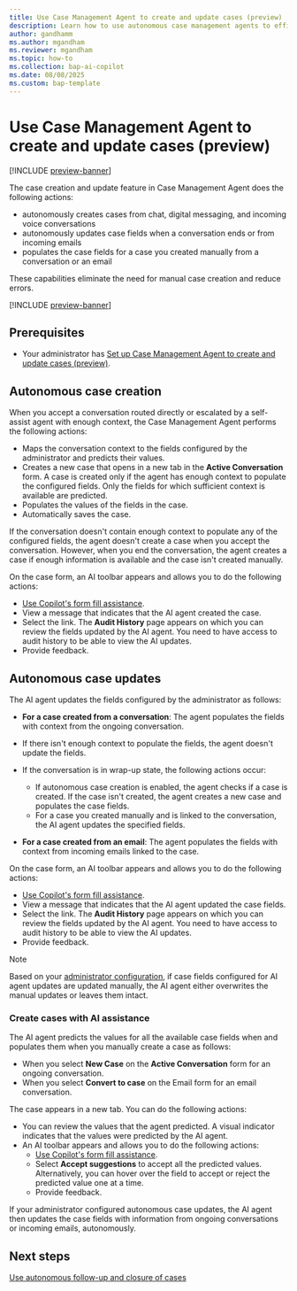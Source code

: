 ```yaml
---
title: Use Case Management Agent to create and update cases (preview)
description: Learn how to use autonomous case management agents to efficiently handle case management tasks.
author: gandhamm
ms.author: mgandham
ms.reviewer: mgandham
ms.topic: how-to 
ms.collection: bap-ai-copilot
ms.date: 08/08/2025
ms.custom: bap-template
---
```


# Use Case Management Agent to create and update cases (preview)

[!INCLUDE [preview-banner](~/../shared-content/shared/preview-includes/preview-banner.md)]

The case creation and update feature in Case Management Agent does the following actions:
- autonomously creates cases from chat, digital messaging, and incoming voice conversations
- autonomously updates case fields when a conversation ends or from incoming emails
- populates the case fields for a case you created manually from a conversation or an email

These capabilities eliminate the need for manual case creation and reduce errors.

[!INCLUDE [preview-banner](../../../shared-content/shared/preview-includes/production-ready-preview-dynamics365.md)]

## Prerequisites

- Your administrator has [Set up Case Management Agent to create and update cases (preview)](../administer/set-up-autonomous-case-agents.md).

## Autonomous case creation

When you accept a conversation routed directly or escalated by a self-assist agent with enough context, the Case Management Agent performs the following actions:

- Maps the conversation context to the fields configured by the administrator and predicts their values.
- Creates a new case that opens in a new tab in the **Active Conversation** form. A case is created only if the agent has enough context to populate the configured fields. Only the fields for which sufficient context is available are predicted. 
- Populates the values of the fields in the case.
- Automatically saves the case.

If the conversation doesn't contain enough context to populate any of the configured fields, the agent doesn't create a case when you accept the conversation. However, when you end the conversation, the agent creates a case if enough information is available and the case isn't created manually.

On the case form, an AI toolbar appears and allows you to do the following actions:

- [Use Copilot's form fill assistance](/power-apps/user/form-filling-assistance).
- View a message that indicates that the AI agent created the case.
- Select the link. The **Audit History** page appears on which you can review the fields updated by the AI agent. You need to have access to audit history to be able to view the AI updates.
- Provide feedback.

## Autonomous case updates

The AI agent updates the fields configured by the administrator as follows:

- **For a case created from a conversation**: The agent populates the fields with context from the ongoing conversation. 
- If there isn't enough context to populate the fields, the agent doesn't update the fields.
- If the conversation is in wrap-up state, the following actions occur:
   - If autonomous case creation is enabled, the agent checks if a case is created. If the case isn't created, the agent creates a new case and populates the case fields. 
   - For a case you created manually and is linked to the conversation, the AI agent updates the specified fields.

- **For a case created from an email**: The agent populates the fields with context from incoming emails linked to the case. 

On the case form, an AI toolbar appears and allows you to do the following actions:

- [Use Copilot's form fill assistance](/power-apps/user/form-filling-assistance).
- View a message that indicates that the AI agent updated the case fields.
- Select the link. The **Audit History** page appears on which you can review the fields updated by the AI agent. You need to have access to audit history to be able to view the AI updates.
- Provide feedback.

> [!NOTE]
> Based on your [administrator configuration](../administer/set-up-autonomous-case-agents.md#configure-autonomous-case-updates), if case fields configured for AI agent updates are updated manually, the AI agent either overwrites the manual updates or leaves them intact.

### Create cases with AI assistance

The AI agent predicts the values for all the available case fields when and populates them when you manually create a case as follows:

- When you select **New Case** on the **Active Conversation** form for an ongoing conversation.
- When you select **Convert to case** on the Email form for an email conversation.

The case appears in a new tab. You can do the following actions: 

- You can review the values that the agent predicted. A visual indicator indicates that the values were predicted by the AI agent.
- An AI toolbar appears and allows you to do the following actions:
   - [Use Copilot's form fill assistance](/power-apps/user/form-filling-assistance).
   - Select **Accept suggestions** to accept all the predicted values. Alternatively, you can hover over the field to accept or reject the predicted value one at a time. 
   - Provide feedback.

If your administrator configured autonomous case updates, the AI agent then updates the case fields with information from ongoing conversations or incoming emails, autonomously.


## Next steps

 [Use autonomous follow-up and closure of cases](use-case-follow-up-closure.md)